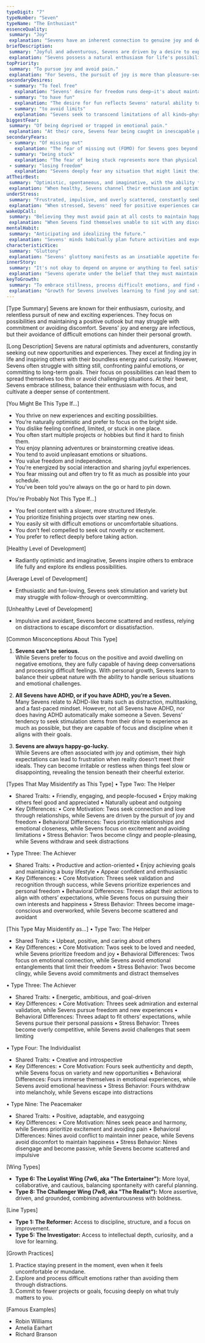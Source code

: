```yaml
---
typeDigit: "7"
typeNumber: "Seven"
typeName: "The Enthusiast"
essenceQuality:
 summary: "Joy"
 explanation: "Sevens have an inherent connection to genuine joy and delight. In their essence, they recognize that true joy comes from being fully present to all of life's experiences. This quality allows them to see possibilities and find authentic happiness even in life's ordinary moments."
briefDescription:
 summary: "Joyful and adventurous, Sevens are driven by a desire to experience life to its fullest."
 explanation: "Sevens possess a natural enthusiasm for life's possibilities and experiences. Their adventurous spirit isn't just about seeking pleasure—it's about engaging with life's full potential and staying open to new opportunities. This orientation leads them to be naturally optimistic and capable of inspiring others to see life's possibilities."
topPriority:
 summary: "To pursue joy and avoid pain."
 explanation: "For Sevens, the pursuit of joy is more than pleasure-seeking—it's about maintaining a positive outlook and keeping life's options open. They prioritize activities and experiences that maintain their sense of freedom and possibility, often moving quickly away from anything that feels limiting or painful. This drive shapes how they approach challenges and make decisions."
secondaryDesires:
 - summary: "To feel free"
   explanation: "Sevens' desire for freedom runs deep—it's about maintaining the ability to choose their experiences and direct their own lives. This freedom isn't just physical; it's about keeping their options open and avoiding any situation that feels constraining to their spirit or choices."
 - summary: "to have fun"
   explanation: "The desire for fun reflects Sevens' natural ability to find excitement and pleasure in life. It's more than simple entertainment—it's about maintaining a positive engagement with life and finding ways to make even ordinary experiences more enjoyable and stimulating."
 - summary: "to avoid limits"
   explanation: "Sevens seek to transcend limitations of all kinds—physical, emotional, and circumstantial. This desire stems from their need to keep life's possibilities open and avoid feeling trapped. They often become skilled at finding creative ways around apparent constraints."
biggestFear:
 summary: "Of being deprived or trapped in emotional pain."
 explanation: "At their core, Sevens fear being caught in inescapable pain or deprivation. This isn't just about avoiding physical discomfort—it's about the terror of being trapped in emotional suffering without escape. This fear drives them to maintain multiple options and escape routes in all situations."
secondaryFears:
 - summary: "Of missing out"
   explanation: "The fear of missing out (FOMO) for Sevens goes beyond social anxiety—it's about potentially missing life-enriching experiences. This fear can drive them to overcommit and try to keep too many options open at once."
 - summary: "being stuck"
   explanation: "The fear of being stuck represents more than physical constraints—it's about losing the freedom to change their circumstances or experience new things. This can lead to difficulty committing or following through on long-term plans."
 - summary: "losing freedom"
   explanation: "Sevens deeply fear any situation that might limit their options or force them to confront uncomfortable realities. This fear of lost freedom can make it challenging to accept necessary limitations or commit to specific paths."
atTheirBest:
 summary: "Optimistic, spontaneous, and imaginative, with the ability to focus deeply and inspire others."
 explanation: "When healthy, Sevens channel their enthusiasm and optimism into productive ventures while maintaining the ability to be present with all experiences, including challenging ones. Their natural joy becomes contagious, inspiring others to see possibilities while remaining grounded in reality. They develop the capacity to find depth and satisfaction in focused endeavors."
underStress:
 summary: "Frustrated, impulsive, and overly scattered, constantly seeking distractions to avoid discomfort."
 explanation: "When stressed, Sevens' need for positive experiences can become frantic and escapist. Their natural spontaneity can devolve into impulsivity, and their desire for options can lead to scattered attention and inability to follow through. They may compulsively seek new experiences to avoid dealing with current challenges."
wakeUpCall:
 summary: "Believing they must avoid pain at all costs to maintain happiness."
 explanation: "When Sevens find themselves unable to sit with any discomfort or negative feelings, it's a sign they're becoming unbalanced. This compulsive avoidance of pain indicates they're losing touch with their ability to find genuine joy through engaging with all of life's experiences."
mentalHabit:
 summary: "Anticipating and idealizing the future."
 explanation: "Sevens' minds habitually plan future activities and experiences, often idealizing what's next while devaluing what's present. This mental habit of constantly looking ahead can make it difficult to fully engage with current experiences or process uncomfortable emotions."
characteristicVice:
 summary: "Gluttony"
 explanation: "Sevens' gluttony manifests as an insatiable appetite for positive experiences and options. This isn't just about physical excess—it's about an underlying belief that more is always better and that satisfaction lies in the next experience rather than the present moment."
innerStory:
 summary: "It's not okay to depend on anyone or anything to feel satisfied."
 explanation: "Sevens operate under the belief that they must maintain complete independence and keep all options open to be happy. This inner story drives them to avoid commitment and dependency, making it difficult to develop deep satisfaction through sustained focus and connection."
keyToGrowth:
 summary: "To embrace stillness, process difficult emotions, and find contentment in the present."
 explanation: "Growth for Sevens involves learning to find joy and satisfaction in the present moment, even when it includes discomfort or limitation. This means developing the capacity to stay with experiences long enough to discover their depth and value. True growth comes from recognizing that genuine satisfaction often requires engaging with all aspects of life, including its challenges and limitations."
---
```


[Type Summary]
Sevens are known for their enthusiasm, curiosity, and relentless pursuit of new and exciting experiences. They focus on possibilities and maintaining a positive outlook but may struggle with commitment or avoiding discomfort. Sevens' joy and energy are infectious, but their avoidance of difficult emotions can hinder their personal growth.

[Long Description]
Sevens are natural optimists and adventurers, constantly seeking out new opportunities and experiences. They excel at finding joy in life and inspiring others with their boundless energy and curiosity. However, Sevens often struggle with sitting still, confronting painful emotions, or committing to long-term goals. Their focus on possibilities can lead them to spread themselves too thin or avoid challenging situations. At their best, Sevens embrace stillness, balance their enthusiasm with focus, and cultivate a deeper sense of contentment.

[You Might Be This Type If...]
- You thrive on new experiences and exciting possibilities.  
- You’re naturally optimistic and prefer to focus on the bright side.  
- You dislike feeling confined, limited, or stuck in one place.  
- You often start multiple projects or hobbies but find it hard to finish them.  
- You enjoy planning adventures or brainstorming creative ideas.  
- You tend to avoid unpleasant emotions or situations.  
- You value freedom and independence.  
- You’re energized by social interaction and sharing joyful experiences.  
- You fear missing out and often try to fit as much as possible into your schedule.  
- You’ve been told you’re always on the go or hard to pin down.  

[You're Probably Not This Type If...]
- You feel content with a slower, more structured lifestyle.  
- You prioritize finishing projects over starting new ones.  
- You easily sit with difficult emotions or uncomfortable situations.  
- You don’t feel compelled to seek out novelty or excitement.  
- You prefer to reflect deeply before taking action.  

[Healthy Level of Development]
- Radiantly optimistic and imaginative, Sevens inspire others to embrace life fully and explore its endless possibilities.

[Average Level of Development]
- Enthusiastic and fun-loving, Sevens seek stimulation and variety but may struggle with follow-through or overcommitting.

[Unhealthy Level of Development]
- Impulsive and avoidant, Sevens become scattered and restless, relying on distractions to escape discomfort or dissatisfaction.

[Common Misconceptions About This Type]
1. **Sevens can’t be serious.**  
   While Sevens prefer to focus on the positive and avoid dwelling on negative emotions, they are fully capable of having deep conversations and processing difficult feelings. With personal growth, Sevens learn to balance their upbeat nature with the ability to handle serious situations and emotional challenges.

2. **All Sevens have ADHD, or if you have ADHD, you’re a Seven.**  
   Many Sevens relate to ADHD-like traits such as distraction, multitasking, and a fast-paced mindset. However, not all Sevens have ADHD, nor does having ADHD automatically make someone a Seven. Sevens’ tendency to seek stimulation stems from their drive to experience as much as possible, but they are capable of focus and discipline when it aligns with their goals.

3. **Sevens are always happy-go-lucky.**  
   While Sevens are often associated with joy and optimism, their high expectations can lead to frustration when reality doesn’t meet their ideals. They can become irritable or restless when things feel slow or disappointing, revealing the tension beneath their cheerful exterior.

[Types That May Misidentify as This Type]
• Type Two: The Helper
  - Shared Traits:
    • Friendly, engaging, and people-focused
    • Enjoy making others feel good and appreciated
    • Naturally upbeat and outgoing
  - Key Differences:
    • Core Motivation: Twos seek connection and love through relationships, while Sevens are driven by the pursuit of joy and freedom
    • Behavioral Differences: Twos prioritize relationships and emotional closeness, while Sevens focus on excitement and avoiding limitations
    • Stress Behavior: Twos become clingy and people-pleasing, while Sevens withdraw and seek distractions

• Type Three: The Achiever
  - Shared Traits:
    • Productive and action-oriented
    • Enjoy achieving goals and maintaining a busy lifestyle
    • Appear confident and enthusiastic
  - Key Differences:
    • Core Motivation: Threes seek validation and recognition through success, while Sevens prioritize experiences and personal freedom
    • Behavioral Differences: Threes adapt their actions to align with others’ expectations, while Sevens focus on pursuing their own interests and happiness
    • Stress Behavior: Threes become image-conscious and overworked, while Sevens become scattered and avoidant

[This Type May Misidentify as...]
• Type Two: The Helper
  - Shared Traits:
    • Upbeat, positive, and caring about others
  - Key Differences:
    • Core Motivation: Twos seek to be loved and needed, while Sevens prioritize freedom and joy
    • Behavioral Differences: Twos focus on emotional connection, while Sevens avoid emotional entanglements that limit their freedom
    • Stress Behavior: Twos become clingy, while Sevens avoid commitments and distract themselves

• Type Three: The Achiever
  - Shared Traits:
    • Energetic, ambitious, and goal-driven
  - Key Differences:
    • Core Motivation: Threes seek admiration and external validation, while Sevens pursue freedom and new experiences
    • Behavioral Differences: Threes adapt to fit others’ expectations, while Sevens pursue their personal passions
    • Stress Behavior: Threes become overly competitive, while Sevens avoid challenges that seem limiting

• Type Four: The Individualist
  - Shared Traits:
    • Creative and introspective
  - Key Differences:
    • Core Motivation: Fours seek authenticity and depth, while Sevens focus on variety and new opportunities
    • Behavioral Differences: Fours immerse themselves in emotional experiences, while Sevens avoid emotional heaviness
    • Stress Behavior: Fours withdraw into melancholy, while Sevens escape into distractions

• Type Nine: The Peacemaker
  - Shared Traits:
    • Positive, adaptable, and easygoing
  - Key Differences:
    • Core Motivation: Nines seek peace and harmony, while Sevens prioritize excitement and avoiding pain
    • Behavioral Differences: Nines avoid conflict to maintain inner peace, while Sevens avoid discomfort to maintain happiness
    • Stress Behavior: Nines disengage and become passive, while Sevens become scattered and impulsive

[Wing Types]  
- **Type 6: The Loyalist Wing (7w6, aka "The Entertainer"):** More loyal, collaborative, and cautious, balancing spontaneity with careful planning.  
- **Type 8: The Challenger Wing (7w8, aka "The Realist"):** More assertive, driven, and grounded, combining adventurousness with boldness.  

[Line Types]  
- **Type 1: The Reformer:** Access to discipline, structure, and a focus on improvement.  
- **Type 5: The Investigator:** Access to intellectual depth, curiosity, and a love for learning.  

[Growth Practices]
1. Practice staying present in the moment, even when it feels uncomfortable or mundane.  
2. Explore and process difficult emotions rather than avoiding them through distractions.  
3. Commit to fewer projects or goals, focusing deeply on what truly matters to you.  

[Famous Examples]
- Robin Williams  
- Amelia Earhart  
- Richard Branson  
